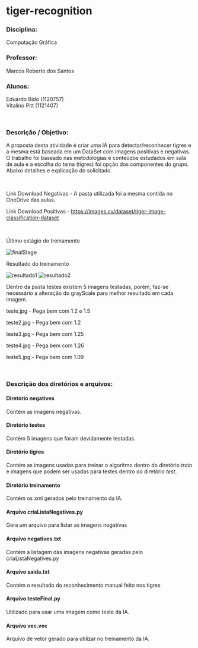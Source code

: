 # tiger-recognition

### Disciplina:  
Computação Gráfica  

### Professor:  
Marcos Roberto dos Santos  

### Alunos:  
Eduardo Bido (1120757)  
Vitalino Pitt (1121407)

<br/>

### Descrição / Objetivo:
A proposta desta atividade é criar uma IA para detectar/reconhecer tigres e a mesma está baseada em um DataSet com imagens positivas e negativas.  O trabalho foi baseado nas metodologias e conteúdos estudados em sala de aula e a escolha do tema (tigres) foi opção dos componentes do grupo.  
Abaixo detalhes e explicação do solicitado.

<br/>

Link Download Negativas - A pasta utilizada foi a mesma contida no OneDrive das aulas.

Link Download Positivas - https://images.cv/dataset/tiger-image-classification-dataset

<br/>

Último estágio do treinamento

![finalStage](https://user-images.githubusercontent.com/58514930/197423619-c510c602-8459-4d9b-a13c-0426f940913b.png)

Resultado do treinamento

![resultado1](https://user-images.githubusercontent.com/58514930/197424056-d0d3f971-6d35-47e9-8cef-6d3cb05d35d3.png)
![resultado2](https://user-images.githubusercontent.com/58514930/197424059-d0a5021d-f7b7-4d9e-ae0c-f4c7c26ca594.png)

Dentro da pasta testes existem 5 imagens testadas, porém, faz-se necessário a alteração do grayScale para melhor resultado em cada imagem.

teste.jpg - Pega bem com 1.2 e 1.5

teste2.jpg - Pega bem com 1.2

teste3.jpg - Pega bem com 1.25

teste4.jpg - Pega bem com 1.26

teste5.jpg - Pega bem com 1.09

<br/>

### Descrição dos diretórios e arquivos:

#### Diretório negatives
Contém as imagens negativas.

#### Diretório testes
Contém 5 imagens que foram devidamente testadas.

#### Diretório tigres
Contém as imagens usadas para treinar o algoritmo dentro do diretório *train* e imagens que podem ser usadas para testes dentro do diretório *test*.

#### Diretório treinamento
Contém os xml gerados pelo treinamento da IA.

#### Arquivo criaListaNegatives.py
Gera um arquivo para listar as imagens negativas

#### Arquivo negatives.txt
Contém a listagem das imagens negativas geradas pelo criaListaNegatives.py

#### Arquivo saida.txt
Contém o resultado do reconhecimento manual feito nos tigres

#### Arquivo testeFinal.py
Utilizado para usar uma imagem como teste da IA.

#### Arquivo vec.vec
Arquivo de vetor gerado para utilizar no treinamento da IA.
